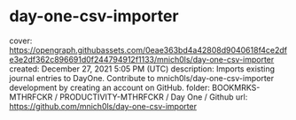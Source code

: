 # day-one-csv-importer

cover: https://opengraph.githubassets.com/0eae363bd4a42808d9040618f4ce2dfe3e2df362c896691d0f244794912f1133/mnich0ls/day-one-csv-importer
created: December 27, 2021 5:05 PM (UTC)
description: Imports existing journal entries to DayOne. Contribute to mnich0ls/day-one-csv-importer development by creating an account on GitHub.
folder: BOOKMRKS-MTHRFCKR / PRODUCTIVITY-MTHRFCKR / Day One / Github
url: https://github.com/mnich0ls/day-one-csv-importer